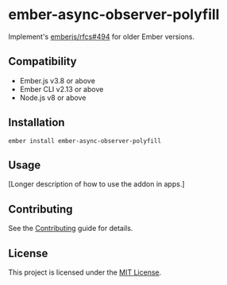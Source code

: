 ember-async-observer-polyfill
==============================================================================

Implement's [emberjs/rfcs#494](https://github.com/emberjs/rfcs/blob/master/text/0494-async-observers.md) for older Ember versions.


Compatibility
------------------------------------------------------------------------------

* Ember.js v3.8 or above
* Ember CLI v2.13 or above
* Node.js v8 or above


Installation
------------------------------------------------------------------------------

```
ember install ember-async-observer-polyfill
```


Usage
------------------------------------------------------------------------------

[Longer description of how to use the addon in apps.]


Contributing
------------------------------------------------------------------------------

See the [Contributing](CONTRIBUTING.md) guide for details.


License
------------------------------------------------------------------------------

This project is licensed under the [MIT License](LICENSE.md).
